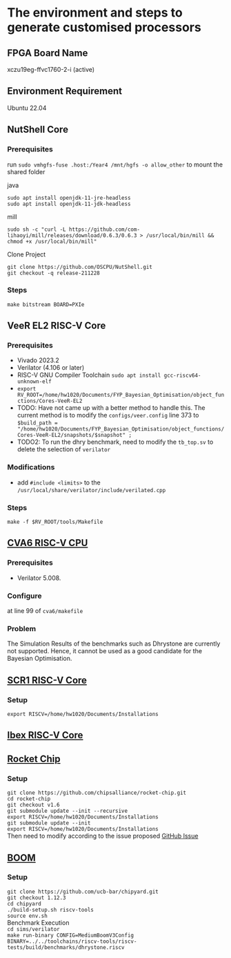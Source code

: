 # The environment and steps to generate customised processors

## FPGA Board Name

xczu19eg-ffvc1760-2-i (active)

## Environment Requirement

Ubuntu 22.04

## NutShell Core

### Prerequisites

run ```sudo vmhgfs-fuse .host:/Year4 /mnt/hgfs -o allow_other``` to mount the shared folder

java

```sudo apt install openjdk-11-jre-headless```\
```sudo apt install openjdk-11-jdk-headless```

mill

```sudo sh -c "curl -L https://github.com/com-lihaoyi/mill/releases/download/0.6.3/0.6.3 > /usr/local/bin/mill && chmod +x /usr/local/bin/mill"```

Clone Project

```git clone https://github.com/OSCPU/NutShell.git```\
```git checkout -q release-211228```

### Steps

``` make bitstream BOARD=PXIe ```

## VeeR EL2 RISC-V Core

### Prerequisites

- Vivado 2023.2
- Verilator (4.106 or later)
- RISC-V GNU Compiler Toolchain ```sudo apt install gcc-riscv64-unknown-elf```
- ```export RV_ROOT=/home/hw1020/Documents/FYP_Bayesian_Optimisation/object_functions/Cores-VeeR-EL2```
- TODO: Have not came up with a better method to handle this. The current method is to modify the ```configs/veer.config``` line 373 to ```$build_path = "/home/hw1020/Documents/FYP_Bayesian_Optimisation/object_functions/Cores-VeeR-EL2/snapshots/$snapshot" ;```
- TODO2: To run the dhry benchmark, need to modify the ```tb_top.sv``` to delete the selection of ```verilator```

### Modifications
- add ```#include <limits>``` to the ```/usr/local/share/verilator/include/verilated.cpp```

### Steps

```make -f $RV_ROOT/tools/Makefile```

## [CVA6 RISC-V CPU](https://github.com/openhwgroup/cva6)

### Prerequisites

- Verilator 5.008.

### Configure

at line 99 of ```cva6/makefile```

### Problem

The Simulation Results of the benchmarks such as Dhrystone are currently not supported. Hence, it cannot be used as a good candidate for the Bayesian Optimisation.

## [SCR1 RISC-V Core](https://github.com/syntacore/scr1/tree/master)

### Setup

```export RISCV=/home/hw1020/Documents/Installations```

## [Ibex RISC-V Core](https://github.com/lowRISC/ibex)

## [Rocket Chip](https://github.com/chipsalliance/rocket-chip.git)

### Setup
```git clone https://github.com/chipsalliance/rocket-chip.git``` \
```cd rocket-chip```    \
```git checkout v1.6``` \
```git submodule update --init --recursive``` \
```export RISCV=/home/hw1020/Documents/Installations``` \
```git submodule update --init``` \
```export RISCV=/home/hw1020/Documents/Installations``` \
Then need to modify according to the issue proposed [GitHub Issue](https://github.com/chipsalliance/rocket-chip/pull/3226)

## [BOOM](https://github.com/riscv-boom/riscv-boom)

### Setup
```git clone https://github.com/ucb-bar/chipyard.git``` \
```git checkout 1.12.3``` \
```cd chipyard``` \
```./build-setup.sh riscv-tools``` \
```source env.sh``` \
Benchmark Execution \
```cd sims/verilator``` \
```make run-binary CONFIG=MediumBoomV3Config BINARY=../../toolchains/riscv-tools/riscv-tests/build/benchmarks/dhrystone.riscv```